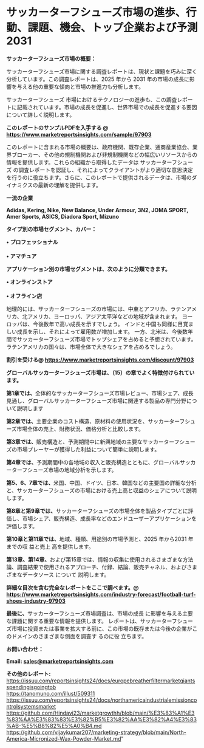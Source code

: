 # サッカーターフシューズ市場の進歩、行動、課題、機会、トップ企業および予測2031

<strong><b>サッカーターフシューズ市場の概要：</b></strong>

サッカーターフシューズ市場に関する調査レポートは、現状と課題を巧みに深く分析しています。この調査レポートは、2025 年から 2031 年の市場の成長に影響を与える他の重要な傾向と市場の推進力も分析します。

サッカーターフシューズ 市場におけるテクノロジーの進歩も、この調査レポートに記載されています。市場の成長を促進し、世界市場での成長を促進する要因について詳しく説明します。

<strong>このレポートのサンプルPDFを入手する @ <a href=https://www.marketreportsinsights.com/sample/97903>https://www.marketreportsinsights.com/sample/97903</a></strong>

このレポートに含まれる市場の概要は、政府機関、既存企業、通商産業協会、業界ブローカー、その他の規制機関および非規制機関などの幅広いリソースからの情報を提供します。これらの組織から取得したデータは サッカーターフシューズ の調査レポートを認証し、それによってクライアントがより適切な意思決定を行うのに役立ちます。さらに、このレポートで提供されるデータは、市場のダイナミクスの最新の理解を提供します。

<strong>一流の企業</strong>

<strong><b>Adidas, Kering, Nike, New Balance, Under Armour, 3N2, JOMA SPORT, Amer Sports, ASICS, Diadora Sport, Mizuno</b></strong>

<strong><b>タイプ別の市場セグメント、カバー：</b></strong>

<strong>• プロフェッショナル<br><br>• アマチュア</strong>

<strong><b>アプリケーション別の市場セグメントは、次のように分類できます。</b></strong>

<strong>• オンラインストア<br><br>• オフライン店</strong>

 地理的には、サッカーターフシューズの市場には、中東とアフリカ、ラテンアメリカ、北アメリカ、ヨーロッパ、アジア太平洋などの地域が含まれます。 ヨーロッパは、今後数年で高い成長を示すでしょう。 インドと中国も同様に目覚ましい成長を示し、それによって雇用数が増加します。 一方、北米は、今後数年間でサッカーターフシューズ市場でトップシェアを占めると予想されています。 ラテンアメリカの国々は、市場全体で大きなシェアを占めるでしょう。

<strong>割引を受ける@ <a href=https://www.marketreportsinsights.com/discount/97903>https://www.marketreportsinsights.com/discount/97903</a></strong>

<strong><b>グローバルサッカーターフシューズ市場は、（15）の章でよく特徴付けられています。</b></strong>

<strong><b>第</b></strong><strong><b>1章では、</b></strong>全体的なサッカーターフシューズ市場レビュー、市場シェア、成長見通し、グローバルサッカーターフシューズ市場に関連する製品の専門分野について説明します

<strong><b>第2章では、</b></strong>主要企業のコスト構造、原材料の使用状況を、サッカーターフシューズ市場全体の売上、財務状況、価格分析と比較します。

<strong><b>第3章では、</b></strong>販売構造と、予測期間中に新興地域の主要なサッカーターフシューズの市場プレーヤーが獲得した利益について簡単に説明します。

<strong><b>第4章では、</b></strong>予測期間中の各地域の収入と販売構造とともに、グローバルサッカーターフシューズ市場の地域分析を示します。

<strong><b>第5、6、7章では、</b></strong>米国、中国、ドイツ、日本、韓国などの主要国の詳細な分析と、サッカーターフシューズの市場における売上高と収益のシェアについて説明します。

<strong><b>第8章と第9章では、</b></strong>サッカーターフシューズの市場全体を製品タイプごとに評価し、市場シェア、販売構造、成長率などのエンドユーザーアプリケーションを評価します。

<strong><b>第10章と第11章では、</b></strong>地域、種類、用途別の市場予測と、2025 年から2031 年までの収 益と売上 高を提供します。

<strong><b>第13章、第14章、</b></strong>および第15章では、情報の収集に使用されるさまざまな方法論、調査結果で使用されるアプローチ、付録、結論、販売チャネル、およびさまざまなデータソース について 説明します。

<strong>詳細な目次を含む完全なレポートをここで調べます。@ <a href=https://www.marketreportsinsights.com/industry-forecast/football-turf-shoes-industry-97903>https://www.marketreportsinsights.com/industry-forecast/football-turf-shoes-industry-97903</a></strong>

<strong><b>最後に、</b></strong>サッカーターフシューズ市場調査は、市場の成長 に影響を</a>与える主要な課題に関する重要な情報を提供します。 レポートは、サッカーターフシューズ市場に投資または事業を拡大する前に、この市場の既存または今後の企業がこのドメインのさまざまな側面を調査す るのに役 立ちます。

<strong><b>お問い合わせ：</b></strong>

<strong>Email: </strong><a href=mailto:sales@marketreportsinsights.com><strong>sales@marketreportsinsights.com</strong></a>

<strong>その他のレポート:</strong>
<br>
<a href=https://issuu.com/reportsinsights24/docs/europebreatherfiltermarketgiantsspendingisgoingtob>https://issuu.com/reportsinsights24/docs/europebreatherfiltermarketgiantsspendingisgoingtob</a>
<br>
<a href=https://tanomuno.com/illust/509311>https://tanomuno.com/illust/509311</a>
<br>
<a href=https://issuu.com/reportsinsights24/docs/northamericaindustrialemissioncontrolsystemsmarket>https://issuu.com/reportsinsights24/docs/northamericaindustrialemissioncontrolsystemsmarket</a>
<br>
<a href=https://github.com/Hindavi23/marketgrowthh/blob/main/%E3%83%A1%E3%83%AA%E3%83%83%E3%82%B5%E3%82%AA%E3%82%A4%E3%83%AB-%E5%B8%82%E5%A0%B4.md>https://github.com/Hindavi23/marketgrowthh/blob/main/%E3%83%A1%E3%83%AA%E3%83%83%E3%82%B5%E3%82%AA%E3%82%A4%E3%83%AB-%E5%B8%82%E5%A0%B4.md</a>
<br>
<a href=https://github.com/vijaykumar207/marketing-strategy/blob/main/North-America-Micronized-Wax-Powder-Market.md>https://github.com/vijaykumar207/marketing-strategy/blob/main/North-America-Micronized-Wax-Powder-Market.md</a>"

